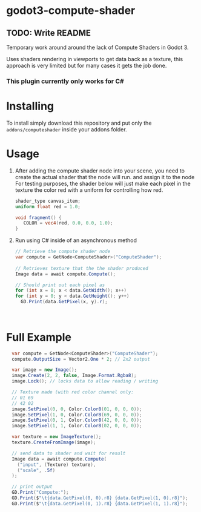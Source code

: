 # godot3-compute-shader

## TODO: Write README

Temporary work around around the lack of Compute Shaders in Godot 3.

Uses shaders rendering in viewports to get data back as a texture, this approach is very limited but for many cases it
gets the job done.

### This plugin currently only works for C#

# Installing

To install simply download this repository and put only the `addons/computeshader`
inside your addons folder.

# Usage

1. After adding the compute shader node into your scene, you need to create the actual shader that the node will run.
   and assign it to the node <br>
   For testing purposes, the shader below will just make each pixel in the texture the color red with a uniform for
   controlling how red.
    ```glsl
    shader_type canvas_item;
    uniform float red = 1.0;
    
    void fragment() {
       COLOR = vec4(red, 0.0, 0.0, 1.0);
   }
   ```
2. Run using C# inside of an asynchronous method
   ```c#
   // Retrieve the compute shader node
   var compute = GetNode<ComputeShader>("ComputeShader");
  
   // Retrieves texture that the the shader produced
   Image data = await compute.Compute();
   
   // Should print out each pixel as 
   for (int x = 0; x < data.GetWidth(); x++)
   for (int y = 0; y < data.GetHeight(); y++)
     GD.Print(data.GetPixel(x, y).r);
 
 
   
   ```

# Full Example

```c#
  var compute = GetNode<ComputeShader>("ComputeShader");
  compute.OutputSize = Vector2.One * 2; // 2x2 output

  var image = new Image();
  image.Create(2, 2, false, Image.Format.Rgba8);
  image.Lock(); // locks data to allow reading / writing

  // Texture made (with red color channel only:
  // 01 69
  // 42 02
  image.SetPixel(0, 0, Color.Color8(01, 0, 0, 0));
  image.SetPixel(1, 0, Color.Color8(69, 0, 0, 0));
  image.SetPixel(0, 1, Color.Color8(42, 0, 0, 0));
  image.SetPixel(1, 1, Color.Color8(02, 0, 0, 0));

  var texture = new ImageTexture();
  texture.CreateFromImage(image);

  // send data to shader and wait for result
  Image data = await compute.Compute(
    ("input", (Texture) texture),
    ("scale", .5f)
  );

  // print output
  GD.Print("Compute:");
  GD.Print($"\t{data.GetPixel(0, 0).r8} {data.GetPixel(1, 0).r8}");
  GD.Print($"\t{data.GetPixel(0, 1).r8} {data.GetPixel(1, 1).r8}");

```
